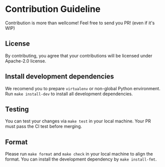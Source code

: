 # Contribution Guideline

Contribution is more than wellcome! Feel free to send you PR! (even if it's WIP)

## License

By contributing, you agree that your contributions will be licensed under Apache-2.0 license.

## Install development dependencies

We recomend you to prepare `virtualenv` or non-global Python environment.
Run `make install-dev` to install all development dependencies.

## Testing

You can test your changes via `make test` in your local machine.
Your PR must pass the CI test before merging.

## Format

Please run `make format` and `make check` in your local machine to align the format.
You can install the development dependency by `make install-fmt`.

